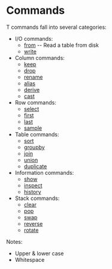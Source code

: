# Commands

T commands fall into several categories:

- I/O commands:
    - [from](commands/from.md) -- Read a table from disk
    - [write](commands/write.md)
- Column commands:
    - [keep](commands/keep.md)
    - [drop](commands/drop.md)
    - [rename](commands/rename.md)
    - [alias](commands/alias.md)
    - [derive](commands/derive.md)
    - [cast](commands/cast.md)
- Row commands:
    - [select](commands/select.md)
    - [first](commands/first.md)
    - [last](commands/last.md)
    - [sample](commands/sample.md)
- Table commands:
    - [sort](commands/sort.md)
    - [groupby](commands/groupby.md)
    - [join](commands/join.md)
    - [union](commands/union.md)
    - [duplicate](commands/duplicate.md)
- Information commands:
    - [show](commands/show.md)
    - [inspect](commands/inspect.md)
    - [history](commands/history.md)
- Stack commands:
    - [clear](commands/clear.md)
    - [pop](commands/pop.md)
    - [swap](commands/swap.md)
    - [reverse](commands/reverse.md)
    - [rotate](commands/rotate.md)

Notes:

- Upper & lower case
- Whitespace
